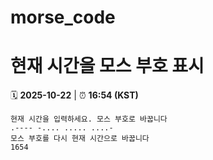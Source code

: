 # morse_code
# 현재 시간을 모스 부호 표시
<!-- MORSE_TIME_START -->
🗓️ **2025-10-22** | ⏰ **16:54 (KST)**

```
현재 시간을 입력하세요. 모스 부호로 바꿉니다
.---- -.... ..... ....-
모스 부호를 다시 현재 시간으로 바꿉니다
1654
```
<!-- MORSE_TIME_END -->

